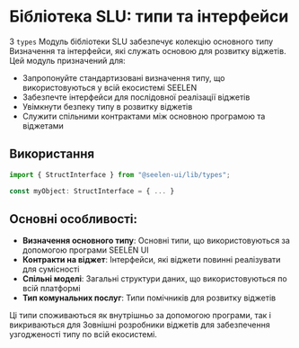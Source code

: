 # **Бібліотека SLU: типи та інтерфейси**

З `types` Модуль бібліотеки SLU забезпечує колекцію основного типу 
Визначення та інтерфейси, які служать основою для розвитку віджетів. 
Цей модуль призначений для:

* Запропонуйте стандартизовані визначення типу, що використовуються у всій екосистемі SEELEN
* Забезпечте інтерфейси для послідовної реалізації віджетів
* Увімкнути безпеку типу в розвитку віджетів
* Служити спільними контрактами між основною програмою та віджетами

## **Використання**

```ts
import { StructInterface } from "@seelen-ui/lib/types";

const myObject: StructInterface = { ... }
```

## **Основні особливості:**

* **Визначення основного типу**: Основні типи, що використовуються за допомогою програми SEELEN UI
* **Контракти на віджет**: Інтерфейси, які віджети повинні реалізувати для сумісності
* **Спільні моделі**: Загальні структури даних, що використовуються по всій платформі
* **Тип комунальних послуг**: Типи помічників для розвитку віджетів

Ці типи споживаються як внутрішньо за допомогою програми, так і викриваються для 
Зовнішні розробники віджетів для забезпечення узгодженості типу по всій екосистемі.
